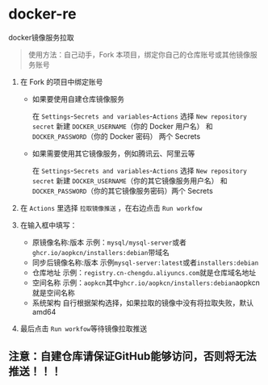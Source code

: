 # docker-re
docker镜像服务拉取
> 使用方法：自己动手，Fork 本项目，绑定你自己的仓库账号或其他镜像服务账号

1. 在 Fork 的项目中绑定账号
    - 如果要使用自建仓库镜像服务

      在 `Settings`-`Secrets and variables`-`Actions` 选择 `New repository secret` 新建 `DOCKER_USERNAME`（你的 Docker
      用户名） 和 `DOCKER_PASSWORD`（你的 Docker 密码） 两个 Secrets

    - 如果需要使用其它镜像服务，例如腾讯云、阿里云等

      在 `Settings`-`Secrets and variables`-`Actions` 选择 `New repository secret` 新建 `DOCKER_USERNAME`（你的其它镜像服务用户名）
      和 `DOCKER_PASSWORD`（你的其它镜像服务密码）两个 Secrets
      
2. 在 `Actions` 里选择 `拉取镜像推送` ，在右边点击 `Run workfow`

3. 在输入框中填写：
    - 原镜像名称:版本 示例：`mysql/mysql-server`或者`ghcr.io/aopkcn/installers:debian`带域名
    - 同步后镜像名称:版本 示例`mysql-server:latest`或者`installers:debian`
    - 仓库地址 示例：`registry.cn-chengdu.aliyuncs.com`就是仓库域名地址
    - 空间名称 示例：`aopkcn`其中`ghcr.io/aopkcn/installers:debian`aopkcn就是空间名称
    - 系统架构 自行根据架构选择，如果拉取的镜像中没有将拉取失败，默认amd64

4. 最后点击 `Run workfow`等待镜像拉取推送

## 注意：自建仓库请保证GitHub能够访问，否则将无法推送！！！ 
